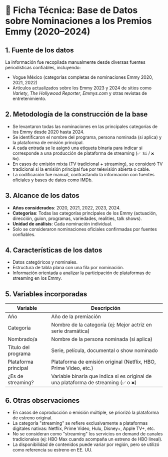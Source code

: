 # 📄 Ficha Técnica: Base de Datos sobre Nominaciones a los Premios Emmy (2020–2024)

## 1. Fuente de los datos
La información fue recopilada manualmente desde diversas fuentes periodísticas confiables, incluyendo:

- Vogue México (categorías completas de nominaciones Emmy 2020, 2021, 2022)
- Artículos actualizados sobre los Emmy 2023 y 2024 de sitios como *Variety*, *The Hollywood Reporter*, *Emmys.com* y otras revistas de entretenimiento.

## 2. Metodología de la construcción de la base
- Se levantaron todas las nominaciones en las principales categorías de los Emmy desde 2020 hasta 2024.
- Se identificaron el nombre del programa, persona nominada (si aplica) y la plataforma de emisión principal.
- A cada entrada se le asignó una etiqueta binaria para indicar si corresponde a una producción de plataforma de streaming (`✅ Sí` / `❌ No`).
- En casos de emisión mixta (TV tradicional + streaming), se consideró TV tradicional si la emisión principal fue por televisión abierta o cable.
- La codificación fue manual, contrastando la información con fuentes oficiales y bases de datos como IMDb.

## 3. Alcance de los datos
- **Años considerados**: 2020, 2021, 2022, 2023, 2024.
- **Categorías**: Todas las categorías principales de los Emmy (actuación, dirección, guion, programas, variedades, realities, talk shows).
- **Unidad de análisis**: Cada nominación individual.
- Solo se consideraron nominaciones oficiales confirmadas por fuentes confiables.

## 4. Características de los datos
- Datos categóricos y nominales.
- Estructura de tabla plana con una fila por nominación.
- Información orientada a analizar la participación de plataformas de streaming en los Emmy.

## 5. Variables incorporadas

| Variable                  | Descripción                                                                 |
|---------------------------|-----------------------------------------------------------------------------|
| Año                       | Año de la premiación                                                        |
| Categoría                | Nombre de la categoría (ej: Mejor actriz en serie dramática)               |
| Nombrado/a                | Nombre de la persona nominada (si aplica)                                   |
| Título del programa       | Serie, película, documental o show nominado                                 |
| Plataforma principal      | Plataforma de emisión original (Netflix, HBO, Prime Video, etc.)            |
| ¿Es de streaming?         | Variable binaria que indica si es original de una plataforma de streaming (`✅` o `❌`) |

## 6. Otras observaciones
- En casos de coproducción o emisión múltiple, se priorizó la plataforma de estreno original.
- La categoría "streaming" se refiere exclusivamente a plataformas digitales nativas: Netflix, Prime Video, Hulu, Disney+, Apple TV+, etc.
- No se consideran como "streaming" los servicios on demand de canales tradicionales (ej: HBO Max cuando acompaña un estreno de HBO lineal).
- La disponibilidad de contenidos puede variar por región, pero se utilizó como referencia su estreno en EE. UU.


